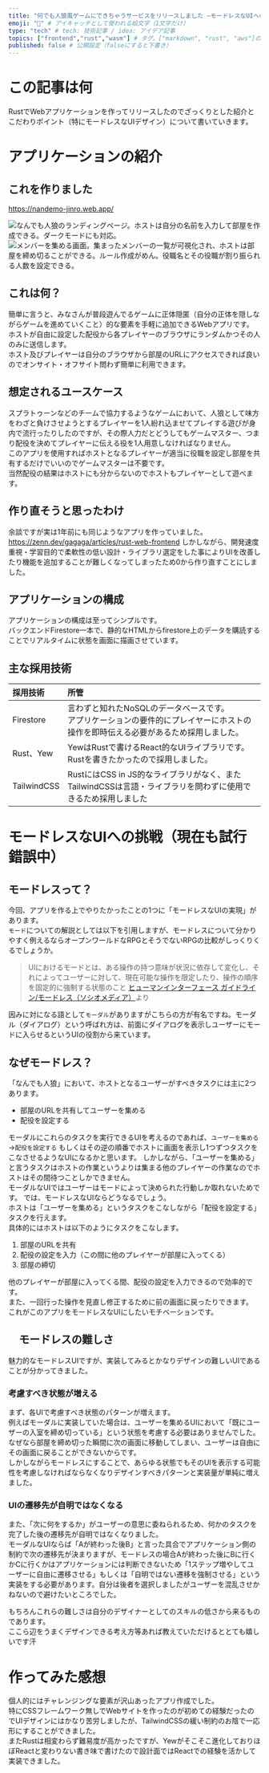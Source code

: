 ```yaml
---
title: "何でも人狼風ゲームにできちゃうサービスをリリースしました ~モードレスなUIへの挑戦~" # 記事のタイトル
emoji: "🐺" # アイキャッチとして使われる絵文字（1文字だけ）
type: "tech" # tech: 技術記事 / idea: アイデア記事
topics: ["frontend","rust","wasm"] # タグ。["markdown", "rust", "aws"]のように指定する
published: false # 公開設定（falseにすると下書き）
---
```


# この記事は何
RustでWebアプリケーションを作ってリリースしたのでざっくりとした紹介とこだわりポイント（特にモードレスなUIデザイン）について書いていきます。

# アプリケーションの紹介
## これを作りました
https://nandemo-jinro.web.app/

![なんでも人狼のランディングページ。ホストは自分の名前を入力して部屋を作成できる。ダークモードにも対応。](/images/nandemojinro/ss1.png)
![メンバーを集める画面。集まったメンバーの一覧が可視化され、ホストは部屋を締め切ることができる。ルール作成がめん。役職名とその役職が割り振られる人数を設定できる。](/images/nandemojinro/ss2.png)



## これは何？
簡単に言うと、みなさんが普段遊んでるゲームに正体隠匿（自分の正体を隠しながらゲームを進めていくこと）的な要素を手軽に追加できるWebアプリです。  
ホストが自由に設定した配役から各プレイヤーのブラウザにランダムかつその人のみに送信します。  
ホスト及びプレイヤーは自分のブラウザから部屋のURLにアクセスできれば良いのでオンサイト・オフサイト問わず簡単に利用できます。  

## 想定されるユースケース
スプラトゥーンなどのチームで協力するようなゲームにおいて、人狼として味方をわざと負けさせようとするプレイヤーを1人紛れ込ませてプレイする遊びが身内で流行ったりしたのですが、その際人力だとどうしてもゲームマスター、つまり配役を決めてプレイヤーに伝える役を1人用意しなければなりません。  
このアプリを使用すればホストとなるプレイヤーが適当に役職を設定し部屋を共有するだけでいいのでゲームマスターは不要です。  
当然配役の結果はホストにも分からないのでホストもプレイヤーとして遊べます。  

## 作り直そうと思ったわけ
余談ですが実は1年前にも同じようなアプリを作っていました。
https://zenn.dev/gagaga/articles/rust-web-frontend
しかしながら、開発速度重視・学習目的で柔軟性の低い設計・ライブラリ選定をした事によりUIを改善したり機能を追加することが難しくなってしまったため0から作り直すことにしました。

## アプリケーションの構成
アプリケーションの構成は至ってシンプルです。  
バックエンドFirestore一本で、静的なHTMLからfirestore上のデータを購読することでリアルタイムに状態を画面に描画させています。  

## 主な採用技術

| 採用技術 | 所管 | 
|:--------|:--------|
| Firestore| 言わずと知れたNoSQLのデータベースです。<br>アプリケーションの要件的にプレイヤーにホストの操作を即時伝える必要があるため採用しました。 | 
| Rust、Yew| YewはRustで書けるReact的なUIライブラリです。<br> Rustを書きたかったので採用しました。 |
| TailwindCSS| RustにはCSS in JS的なライブラリがなく、またTailwindCSSは言語・ライブラリを問わずに使用できるため採用しました |

# モードレスなUIへの挑戦（現在も試行錯誤中）
## モードレスって？
今回、アプリを作る上でやりたかったことの1つに「モードレスなUIの実現」があります。  
`モード`についての解説としては以下を引用しますが、モードレスについて分かりやすく例えるならオープンワールドなRPGとそうでないRPGの比較がしっくりくるでしょうか。  


> UIにおけるモードとは、ある操作の持つ意味が状況に依存して変化し、それによってユーザーに対して、現在可能な操作を限定したり、操作の順序を固定的に強制する状態のこと
[ヒューマンインターフェース ガイドライン/モードレス（ソシオメディア）](https://www.sociomedia.co.jp/9094)より

因みに対になる語として`モーダル`がありますがこちらの方が有名ですね。モーダル（ダイアログ）という呼ばれ方は、前面にダイアログを表示しユーザーにモードに入らせるというUIの役割から来ています。

## なぜモードレス？
「なんでも人狼」において、ホストとなるユーザーがすべきタスクには主に2つあります。  
- 部屋のURLを共有してユーザーを集める
- 配役を設定する  

モーダルにこれらのタスクを実行できるUIを考えるのであれば、`ユーザーを集める`→`配役を設定する`  もしくはその逆の順番でホストに画面を表示し1つずつタスクをこなさせるようなUIになるかと思います。
しかしながら、「ユーザーを集める」　と言うタスクはホストの作業というよりは集まる他のプレイヤーの作業なのでホストはその間待つことしかできません。  
モーダルなUIではユーザーはモードによって決められた行動しか取れないためです。
では、モードレスなUIならどうなるでしょう。  
ホストは「ユーザーを集める」というタスクをこなしながら「配役を設定する」タスクを行えます。  
具体的にはホストは以下のようにタスクをこなします。  
1. 部屋のURLを共有
2. 配役の設定を入力（この間に他のプレイヤーが部屋に入ってくる）
3. 部屋の締切

他のプレイヤーが部屋に入ってくる間、配役の設定を入力できるので効率的です。   
また、一回行った操作を見直し修正するために前の画面に戻ったりできます。
これがこのアプリをモードレスなUIにしたいモチベーションです。

## 　モードレスの難しさ
魅力的なモードレスUIですが、実装してみるとかなりデザインの難しいUIであることが分かってきました。  
### 考慮すべき状態が増える
まず、各UIで考慮すべき状態のパターンが増えます。  
例えばモーダルに実装していた場合は、ユーザーを集めるUIにおいて「既にユーザーの入室を締め切っている」という状態を考慮する必要はありませんでした。  
なぜなら部屋を締め切った瞬間に次の画面に移動してしまい、ユーザーは自由にその画面に戻ることができないからです。  
しかしながらモードレスにすることで、あらゆる状態でもそのUIを表示する可能性を考慮しなければならなくなりデザインすべきパターンと実装量が単純に増えました。
### UIの遷移先が自明ではなくなる
また、「次に何をするか」がユーザーの意思に委ねられるため、何かのタスクを完了した後の遷移先が自明ではなくなりました。  
モーダルなUIならば「Aが終わった後B」と言った具合でアプリケーション側の制約で次の遷移先が決まりますが、モードレスの場合Aが終わった後にBに行くかCに行くかはアプリケーションには判断できないため「1ステップ増やしてユーザーに自由に遷移させる」もしくは「自明ではない遷移を強制させる」という実装をする必要があります。自分は後者を選択しましたがユーザーを混乱させかねないので避けたいところでした。

もちろんこれらの難しさは自分のデザイナーとしてのスキルの低さから来るものであります。  
ここら辺をうまくデザインできる考え方等あれば教えていただけるととても嬉しいです汗

# 作ってみた感想
個人的にはチャレンジングな要素が沢山あったアプリ作成でした。  
特にCSSフレームワーク無しでWebサイトを作ったのが初めての経験だったのでUIデザインにはかなり苦労しましたが、TailwindCSSの緩い制約のお陰で一応形にすることができました。  
またRustは相変わらず難易度が高かったですが、Yewがそこそこ進化しておりほぼReactと変わりない書き味で書けたので設計面ではReactでの経験を活かして実装できました。


